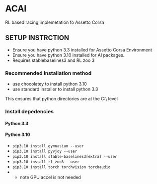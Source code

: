 # ACAI

RL based racing implemetation fo Assetto Corsa

## SETUP INSTRCTION

- Ensure you have python 3.3 installed for Assetto Corsa Environment
- Ensure you have python 3.10 installed for AI packages.
- Requires stablebaselines3 and RL zoo 3

### Recommended installation method
- use chocolatey to install python 3.10 
- use standard installer to install python 3.3 

This ensures that python directories are at the C:\ level

### Install depedencies


#### Python 3.3

#### Python 3.10

- `pip3.10 install gymnasium --user`
- `pip3.10 install pyvjoy --user`
- `pip3.10 install stable-baselines3[extra] --user`
- `pip3.10 install rl_zoo3 --user`
- `pip3.10 install torch torchvision torchaudio`
- - note GPU accel is not needed

